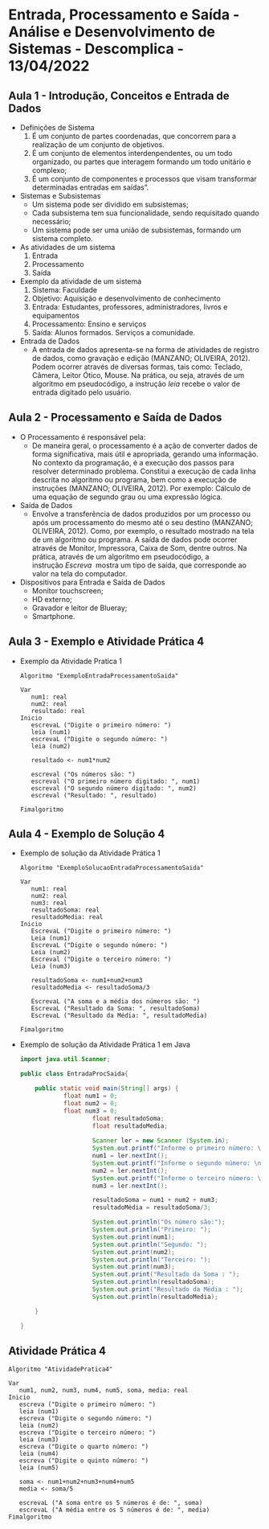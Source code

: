 # Entrada, Processamento e Saída - Análise e Desenvolvimento de Sistemas - Descomplica - 13/04/2022

## Aula 1 - Introdução, Conceitos e Entrada de Dados

- Definições de Sistema
    1. É um conjunto de partes coordenadas, que concorrem para a realização de um conjunto de objetivos.
    2. É um conjunto de elementos interdenpendentes, ou um todo organizado, ou partes que interagem formando um todo unitário e complexo; 
    3. É um conjunto de componentes e processos que visam transformar determinadas entradas em saídas”. 
- Sistemas e Subsistemas
    - Um sistema pode ser dividido em subsistemas;
    - Cada subsistema tem sua funcionalidade, sendo requisitado quando necessário;
    - Um sistema pode ser uma união de subsistemas, formando um sistema completo.
- As atividades de um sistema
    1. Entrada
    2. Processamento 
    3. Saída 
- Exemplo da atividade de um sistema
    1. Sistema: Faculdade 
    2. Objetivo: Aquisição e desenvolvimento de conhecimento
    3. Entrada: Estudantes, professores, administradores, livros e equipamentos 
    4. Processamento: Ensino e serviços 
    5. Saída: Alunos formados. Serviços a comunidade. 
- Entrada de Dados
    - A entrada de dados apresenta-se na forma de atividades de registro de dados, como gravação e edição (MANZANO; OLIVEIRA, 2012). Podem ocorrer através de diversas formas, tais como: Teclado, Câmera, Leitor Ótico, Mouse. Na prática, ou seja, através de um algoritmo em pseudocódigo, a instrução *leia* recebe o valor de entrada digitado pelo usuário.

## Aula 2 - Processamento e Saída de Dados

- O Processamento é responsável pela:
    - De maneira geral, o processamento é a ação de converter dados de forma significativa, mais útil e apropriada, gerando uma informação. No contexto da programação, é a execução dos passos para resolver determinado problema. Constitui a execução de cada linha descrita no algoritmo ou programa, bem como a execução de instruções (MANZANO; OLIVEIRA, 2012). Por exemplo: Cálculo de uma equação de segundo grau ou uma expressão lógica.
- Saída de Dados
    - Envolve a transferência de dados produzidos por um processo ou após um processamento do mesmo até o seu destino (MANZANO; OLIVEIRA, 2012). Como, por exemplo, o resultado mostrado na tela de um algoritmo ou programa. A saída de dados pode ocorrer através de Monitor, Impressora, Caixa de Som, dentre outros. Na prática, através de um algoritmo em pseudocódigo, a instrução *Escreva* 
    mostra um tipo de saída, que corresponde ao valor na tela do computador.
- Dispositivos para Entrada e Saída de Dados
    - Monitor touchscreen;
    - HD externo;
    - Gravador e leitor de Blueray;
    - Smartphone.

## Aula 3 - Exemplo e Atividade Prática 4

- Exemplo da Atividade Pratica 1
    
    ~~~
    Algoritmo "ExemploEntradaProcessamentoSaida"
    
    Var
       num1: real
       num2: real
       resultado: real
    Inicio
       escrevaL ("Digite o primeiro número: ")
       leia (num1)
       escrevaL ("Digite o segundo número: ")
       leia (num2)
       
       resultado <- num1*num2
       
       escreval ("Os números são: ")
       escreval ("O primeiro número digitado: ", num1)
       escreval ("O segundo número digitado: ", num2)
       escreval ("Resultado: ", resultado)
    
    Fimalgoritmo
    ~~~
    

## Aula 4 - Exemplo de Solução 4

- Exemplo de solução da Atividade Prática 1
    
    ~~~
    Algoritmo "ExemploSolucaoEntradaProcessamentoSaida"
    
    Var
       num1: real
       num2: real
       num3: real
       resultadoSoma: real
       resultadoMedia: real
    Inicio
       EscrevaL ("Digite o primeiro número: ")
       Leia (num1)
       EscrevaL ("Digite o segundo número: ")
       Leia (num2)
       Escreval ("Digite o terceiro número: ")
       Leia (num3)
       
       resultadoSoma <- num1+num2+num3
       resultadoMedia <- resultadoSoma/3
       
       EscrevaL ("A soma e a média dos números são: ")
       EscrevaL ("Resultado da Soma: ", resultadoSoma)
       EscrevaL ("Resultado da Média: ", resultadoMedia)
    
    Fimalgoritmo
    ~~~
    
- Exemplo de solução da Atividade Prática 1 em Java
    
    ```java
    import java.util.Scanner;
    
    public class EntradaProcSaida{
    
    	public static void main(String[] args) {
    			float num1 = 0;
    			float num2 = 0;
    			float num3 = 0;
    					float resultadoSoma;
    					float resultadoMedia;	
    					
    					Scanner ler = new Scanner (System.in);
    					System.out.printf("Informe o primeiro número: \n");
    					num1 = ler.nextInt();
    					System.out.printf("Informe o segundo número: \n");
    					num2 = ler.nextInt();
    					System.out.printf("Informe o terceiro número: \n");
    					num3 = ler.nextInt();
    
    					resultadoSoma = num1 + num2 + num3;
    					resultadoMédia = resultadoSoma/3;
    
    					System.out.println("Os número são:");
    					System.out.println("Primeiro: ");
    					System.out.print(num1);
    					System.out.println("Segundo: ");
    					System.out.print(num2); 
    					System.out.println("Terceiro: ");
    					System.out.print(num3);
    					System.out.print("Resultado da Soma : ");
    					System.out.println(resultadoSoma);
    					System.out.print("Resultado da Média : ");
    					System.out.println(resultadoMedia);
    
    	}
    
    }
    ```
    

## Atividade Prática 4

~~~
Algoritmo "AtividadePratica4"

Var
   num1, num2, num3, num4, num5, soma, media: real
Inicio
   escreva ("Digite o primeiro número: ")
   leia (num1)
   escreva ("Digite o segundo número: ")
   leia (num2)
   escreva ("Digite o terceiro número: ")
   leia (num3)
   escreva ("Digite o quarto número: ")
   leia (num4)
   escreva ("Digite o quinto número: ")
   leia (num5)
   
   soma <- num1+num2+num3+num4+num5
   media <- soma/5
   
   escrevaL ("A soma entre os 5 números é de: ", soma)
   escrevaL ("A média entre os 5 números é de: ", media)
Fimalgoritmo
~~~